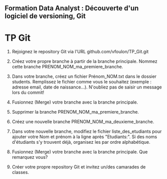 ## Formation Data Analyst : Découverte d'un logiciel de versioning, Git

# TP Git

1. Rejoignez le repository Git via l'URL github.com/vfoulon/TP_Git.git

2. Créez votre propre branche à partir de la branche principale. Nommez cette branche PRENOM_NOM_ma_premiere_branche.

3. Dans votre branche, créez un fichier Prénom_NOM.txt dans le dossier students. Remplissez le fichier comme vous le souhaitez (exemple : adresse email, date de naissance...). N'oubliez pas de saisir un message lors du commit!

4. Fusionnez (Merge) votre branche avec la branche principale.

5. Supprimer la branche PRENOM_NOM_ma_premiere_branche.

6. Créez une nouvelle branche PRENOM_NOM_ma_deuxieme_branche.

7. Dans votre nouvelle branche, modifiez le fichier liste_des_etudiants pour ajouter votre Nom et prénom à la ligne après "Etudiants:". Si des noms d'étudiants s'y trouvent déjà, organisez les par ordre alphabétique.

8. Fusionnez (Merge) votre branche avec la branche principale. Que remarquez vous?

9. Créer votre propre repository Git et invitez un/des camarades de classes.
